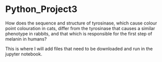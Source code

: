 # Python_Project3
How does the sequence and structure of tyrosinase, which cause colour point colouration in cats, differ from the tyrosinase that causes a similar phenotype in rabbits, and that which is responsible for the first step of melanin in humans?

This is where I will add files that need to be downloaded and run in the jupyter notebook.
